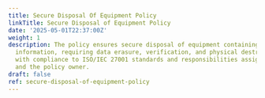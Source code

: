 ```yaml
---
title: Secure Disposal Of Equipment Policy
linkTitle: Secure Disposal of Equipment Policy
date: '2025-05-01T22:37:00Z'
weight: 1
description: The policy ensures secure disposal of equipment containing sensitive
  information, requiring data erasure, verification, and physical destruction if necessary,
  with compliance to ISO/IEC 27001 standards and responsibilities assigned to employees
  and the policy owner.
draft: false
ref: secure-disposal-of-equipment-policy
---
```


